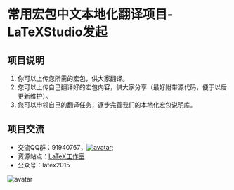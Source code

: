 # 常用宏包中文本地化翻译项目-LaTeXStudio发起

## 项目说明
1. 你可以上传您所需的宏包，供大家翻译。 
2. 您可以上传自己翻译好的宏包内容，供大家分享（最好附带源代码，便于以后更新维护）。
3. 您可以申领自己的翻译任务，逐步完善我们的本地化宏包说明库。

## 项目交流

- 交流QQ群：91940767，[![avatar](http://pub.idqqimg.com/wpa/images/group.png)](http://shang.qq.com/wpa/qunwpa?idkey=5e839b814b0bb62d58ee283636597c121e20bc370fea6f3e0f4632f8d32cf9c2);
- 资源站点：[LaTeX工作室](http://www.latexstudio.net)
- 公众号：latex2015 

![avatar](http://pics.latexstudio.net/wp-content/themes/dux/img/gongzhonghao2.jpg)
